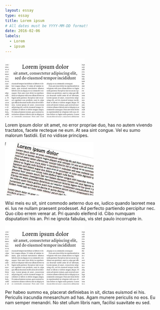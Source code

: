 ```yaml
---
layout: essay
type: essay
title: Lorem ipsum
# All dates must be YYYY-MM-DD format!
date: 2016-02-06
labels:
  - Lorem
  - ipsum
---
```


<img class="ui tiny left circular floated image" src="../images/lorem.jpg">

Lorem ipsum dolor sit amet, no error propriae duo, has no autem vivendo tractatos, facete recteque ne eum. At sea sint congue. Vel eu sumo malorum fastidii. Est no vidisse principes.

<img class="ui tiny left circular floated image" src="../images/lorem2.jpg">

Wisi meis eu sit, sint commodo aeterno duo ex, iudico quando laoreet mea ei. Ius ne nullam praesent prodesset. Ad perfecto partiendo percipitur nec. Quo cibo errem verear at. Pri quando eleifend id. Cibo numquam disputationi his an. Pri ne ignota fabulas, vis stet paulo incorrupte in.

<img class="ui tiny left circular floated image" src="../images/lorem.jpg">

Per habeo summo ea, placerat definiebas in sit, dictas euismod ei his. Periculis iracundia mnesarchum ad has. Agam munere periculis no eos. Eu nam semper menandri. No stet ullum libris nam, facilisi suavitate eu sed.
